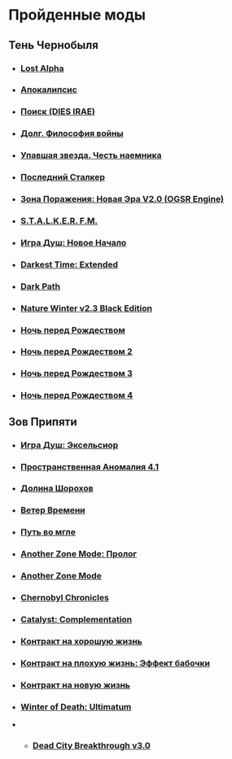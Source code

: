 # Пройденные моды

## Тень Чернобыля
- ### [Lost Alpha](https://ap-pro.ru/stuff/ten_chernobylja/lost-alpha-r129/)
- ### [Апокалипсис](https://ap-pro.ru/stuff/ten_chernobylja/apokalipsis-r44/)
- ### [Поиск (DIES IRAE)](https://ap-pro.ru/stuff/ten_chernobylja/poisk-dies-irae-r46/)
- ### [Долг. Философия войны](https://ap-pro.ru/stuff/ten_chernobylja/dolg-filosofiya-voyny-r53/)
- ### [Упавшая звезда. Честь наемника](https://ap-pro.ru/stuff/ten_chernobylja/upavshaya-zvezda-chest-naemnika-r94/)
- ### [Последний Сталкер](https://ap-pro.ru/stuff/ten_chernobylja/posledniy-stalker-r222/)
- ### [Зона Поражения: Новая Эра V2.0 (OGSR Engine)](https://ap-pro.ru/forums/topic/2378-stalker-zona-porazheniya-novaya-era-v20-ogsr-engine/)
- ### [S.T.A.L.K.E.R. F.M.](https://ap-pro.ru/stuff/ten_chernobylja/stalker-fm-r248/)
- ### [Игра Душ: Новое Начало](https://ap-pro.ru/stuff/ten_chernobylja/igra-dush-novoe-nachalo-r255/)
- ### [Darkest Time: Extended](https://ap-pro.ru/stuff/ten_chernobylja/darkest-time-extended-r197/)
- ### [Dark Path](https://ap-pro.ru/stuff/ten_chernobylja/dark-path-r279/)
- ### [Nature Winter v2.3 Black Edition](https://ap-pro.ru/stuff/ten_chernobylja/nature-winter-v23-black-edition-r76/)
- ### [Ночь перед Рождеством](https://ap-pro.ru/stuff/ten_chernobylja/noch-pered-rozhdestvom-r146/)
- ### [Ночь перед Рождеством 2](https://ap-pro.ru/stuff/ten_chernobylja/noch-pered-rozhdestvom-2-r176/)
- ### [Ночь перед Рождеством 3](https://ap-pro.ru/stuff/ten_chernobylja/noch-pered-rozhdestvom-3-r251/)
- ### [Ночь перед Рождеством 4](https://ap-pro.ru/stuff/ten_chernobylja/noch-pered-rozhdestvom-4-r300/)

## Зов Припяти
- ### [Игра Душ: Эксельсиор](https://ap-pro.ru/stuff/zov_pripjati/igra-dush-ekselsior-r242/)
- ### [Пространственная Аномалия 4.1](https://ap-pro.ru/stuff/zov_pripjati/prostranstvennaya-anomaliya-41-r151/)
- ### [Долина Шорохов](https://ap-pro.ru/stuff/zov_pripjati/dolina-shorohov-r97/)
- ### [Ветер Времени](https://ap-pro.ru/stuff/zov_pripjati/veter-vremeni-r201/)
- ### [Путь во мгле](https://ap-pro.ru/stuff/zov_pripjati/put-vo-mgle-r134/)
- ### [Another Zone Mode: Пролог](https://ap-pro.ru/stuff/zov_pripjati/another-zone-mod-prolog-r165/)
- ### [Another Zone Mode](https://ap-pro.ru/stuff/zov_pripjati/another-zone-mod-r194/)
- ### [Chernobyl Chronicles](https://ap-pro.ru/stuff/zov_pripjati/chernobyl-chronicles-r169/)
- ### [Catalyst: Complementation](https://ap-pro.ru/stuff/zov_pripjati/catalyst-complementation-r292/)
- ### [Контракт на хорошую жизнь](https://ap-pro.ru/stuff/zov_pripjati/kontrakt-na-horoshuyu-zhizn-r189/)
- ### [Контракт на плохую жизнь: Эффект бабочки](https://ap-pro.ru/stuff/zov_pripjati/kontrakt-na-plohuyu-zhizn-effekt-babochki-r215/)
- ### [Контракт на новую жизнь](https://ap-pro.ru/stuff/zov_pripjati/kontrakt-na-novuyu-zhizn-r295/)
- ### [Winter of Death: Ultimatum](https://ap-pro.ru/stuff/zov_pripjati/winter-of-death-ultimatum-r50/)
- - ### [Dead City Breakthrough v3.0](https://ap-pro.ru/stuff/zov_pripjati/dead-city-breakthrough-30-r236/)
